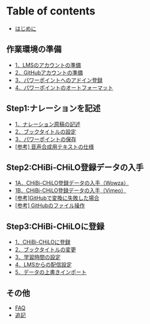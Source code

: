 # Table of contents

* [はじめに](README.md)

## 作業環境の準備 <a href="#prepare" id="prepare"></a>

* [1．LMSのアカウントの準備](prepare/lms.md)
* [2．GitHubアカウントの準備](prepare/github.md)
* [3．パワーポイントへのアドイン登録](prepare/powerpoint-1.md)
* [4．パワーポイントのオートフォーマット](prepare/powerpoint-2.md)

## Step1:ナレーションを記述 <a href="#narration" id="narration"></a>

* [1．ナレーション原稿の記述](narration/describe.md)
* [2．ブックタイトルの設定](narration/book-title.md)
* [3．パワーポイントの保存](narration/save-powerpoint.md)
* [\[参考\] 音声合成用テキストの仕様](narration/text.md)

## Step2:CHiBi-CHiLO登録データの入手 <a href="#video" id="video"></a>

* [1A．CHiBi-CHiLO登録データの入手（Wowza）](video/convert-wowza.md)
* [1B．CHiBi-CHiLO登録データの入手（Vimeo）](video/convert-vimeo.md)
* [\[参考\]GitHubで変換に失敗した場合](video/fail-conversion.md)
* [\[参考\] GitHubのファイル操作](video/github.md)

## Step3:CHiBi-CHiLOに登録 <a href="#chibi-chilo" id="chibi-chilo"></a>

* [1．CHiBi-CHiLOに登録](chibi-chilo/registration.md)
* [2．ブックタイトルの変更](chibi-chilo/2bukkutaitoruno.md)
* [3．学習時間の設定](chibi-chilo/learning-time.md)
* [4．LMSからの配信設定](chibi-chilo/lms.md)
* [5．データの上書きインポート](chibi-chilo/overwrite-import.md)

## その他 <a href="#other" id="other"></a>

* [FAQ](other/faq.md)
* [追記](other/license.md)
